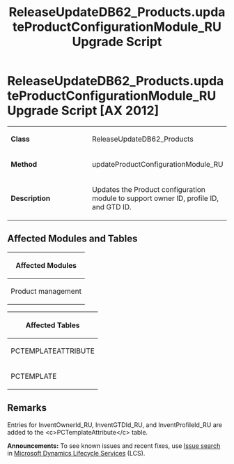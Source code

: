 ﻿---
title: ReleaseUpdateDB62_Products.updateProductConfigurationModule_RU Upgrade Script
TOCTitle: ReleaseUpdateDB62_Products.updateProductConfigurationModule_RU Upgrade Script
ms:assetid: 8f60f1ba-ed78-5ccc-55f7-1faff0abe745
ms:mtpsurl: https://msdn.microsoft.com/en-us/library/Dn702783(v=AX.60)
ms:contentKeyID: 65236238
ms.date: 05/18/2015
mtps_version: v=AX.60
---

# ReleaseUpdateDB62\_Products.updateProductConfigurationModule\_RU Upgrade Script [AX 2012]


<table>
<colgroup>
<col style="width: 50%" />
<col style="width: 50%" />
</colgroup>
<tbody>
<tr class="odd">
<td><p><strong>Class</strong></p></td>
<td><p>ReleaseUpdateDB62_Products</p></td>
</tr>
<tr class="even">
<td><p><strong>Method</strong></p></td>
<td><p>updateProductConfigurationModule_RU</p></td>
</tr>
<tr class="odd">
<td><p><strong>Description</strong></p></td>
<td><p>Updates the Product configuration module to support owner ID, profile ID, and GTD ID.</p></td>
</tr>
</tbody>
</table>


## Affected Modules and Tables

<table>
<colgroup>
<col style="width: 100%" />
</colgroup>
<thead>
<tr class="header">
<th><p>Affected Modules</p></th>
</tr>
</thead>
<tbody>
<tr class="odd">
<td><p>Product management</p></td>
</tr>
</tbody>
</table>


<table>
<colgroup>
<col style="width: 100%" />
</colgroup>
<thead>
<tr class="header">
<th><p>Affected Tables</p></th>
</tr>
</thead>
<tbody>
<tr class="odd">
<td><p>PCTEMPLATEATTRIBUTE</p></td>
</tr>
<tr class="even">
<td><p>PCTEMPLATE</p></td>
</tr>
</tbody>
</table>


## Remarks

Entries for InventOwnerId\_RU, InventGTDId\_RU, and InventProfileId\_RU are added to the \<c\>PCTemplateAttribute\</c\> table.

  
**Announcements:** To see known issues and recent fixes, use [Issue search](http://go.microsoft.com/fwlink/?linkid=389258) in [Microsoft Dynamics Lifecycle Services](http://go.microsoft.com/fwlink/?linkid=306505) (LCS).

